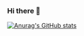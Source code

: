 ### Hi there 👋

[![Anurag's GitHub stats](https://github-readme-stats.vercel.app/api?username=Namila-0223)](https://github.com/anuraghazra/github-readme-stats)
